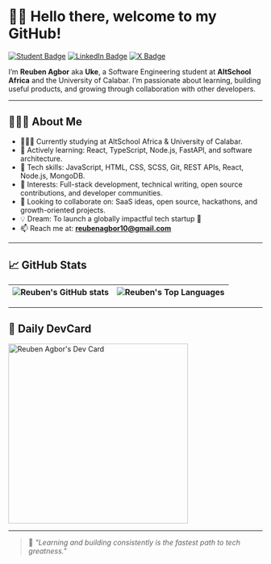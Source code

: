 # 👋🏾 Hello there, welcome to my GitHub!

[![Student Badge](https://img.shields.io/badge/Student-6773E5?style=for-the-badge)](https://altschoolafrica.com/)
[![LinkedIn Badge](https://img.shields.io/badge/-Reuben%20Agbor-0A66C2?style=for-the-badge&logo=linkedin&logoColor=white)](https://linkedin.com/in/reuben-agbor)
[![X Badge](https://img.shields.io/badge/-@reuben_agbor-000000?style=for-the-badge&logo=x&logoColor=white)](https://x.com/reuben_agbor)

I’m **Reuben Agbor** aka **Uke**, a Software Engineering student at **AltSchool Africa** and the University of Calabar. I’m passionate about learning, building useful products, and growing through collaboration with other developers.

---

## 👨🏾‍💻 About Me

- 👨🏾‍🎓 Currently studying at AltSchool Africa & University of Calabar.
- 🌱 Actively learning: React, TypeScript, Node.js, FastAPI, and software architecture.
- 🔧 Tech skills: JavaScript, HTML, CSS, SCSS, Git, REST APIs, React, Node.js, MongoDB.
- 📌 Interests: Full-stack development, technical writing, open source contributions, and developer communities.
- 👯 Looking to collaborate on: SaaS ideas, open source, hackathons, and growth-oriented projects.
- 💡 Dream: To launch a globally impactful tech startup 🚀
- 📫 Reach me at: **[reubenagbor10@gmail.com](mailto:reubenagbor10@gmail.com)**

---

## 📈 GitHub Stats

| <img align="center" src="https://github-readme-stats.vercel.app/api?username=Reuben-10&show_icons=true&include_all_commits=true&hide_border=true" alt="Reuben's GitHub stats" /> | <img align="center" src="https://github-readme-stats.vercel.app/api/top-langs/?username=Reuben-10&langs_count=8&layout=compact&hide_border=true" alt="Reuben's Top Languages" /> |
| ------------- | ------------- |

---

## 🧾 Daily DevCard

<a href="https://app.daily.dev/reubenagbor">
  <img src="https://api.daily.dev/devcards/v2/2I99WRuWwnVxZEZ0pBtEg.png?type=default&r=fjy" width="356" alt="Reuben Agbor's Dev Card"/>
</a>

---

> 🚀 _"Learning and building consistently is the fastest path to tech greatness."_
